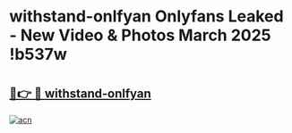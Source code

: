 # withstand-onlfyan Onlyfans Leaked - New Video & Photos March 2025 !b537w

# <h2><a href="https://60qt53.iuczelnia.edu.pl?title=withstand-onlfyan&ref=b537w">🔗👉 🔴 withstand-onlfyan</a></h2>

[![acn](https://github.com/user-attachments/assets/0f9c940e-d8b0-45ae-aac7-cd30a18b3e1c)](https://60qt53.iuczelnia.edu.pl?title=withstand-onlfyan&ref=b537w)

